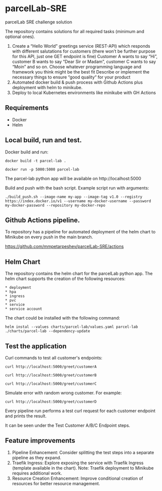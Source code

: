 # parcelLab-SRE
parcelLab SRE challenge solution

The repository contains solutions for all required tasks (minimum and optional ones).  

1. Create a “Hello World” greetings service (REST-API) which responds with different salutations for customers (there won’t be further purpose for this API, just one GET endpoint is fine)
   Customer A wants to say “Hi”, customer B wants to say “Dear Sir or Madam”, customer C wants to say “Moin” and so on.
   Choose whatever programming language and framework you think might be the best fit
   Describe or implement the necessary things to ensure “good quality“ for your product
2. Automated docker build & push process with Github Actions plus deployment with helm to minikube.  
3. Deploy to local Kubernetes environments like minikube with GH Actions

## Requirements
- Docker
- Helm

## Local build, run and test.

Docker build and run:

```
docker build -t parcel-lab .
```

```
docker run -p 5000:5000 parcel-lab
```

The parcel-lab python app will be available on http://localhost:5000

Build and push with the bash script. Example script run with arguments:

```
./build_push.sh --image-name my-app --image-tag v1.0 --registry https://index.docker.io/v1 --username my-docker-username --password my-docker-password --repository my-docker-repo
```

## Github Actions pipeline.

To repository has a pipeline for automated deployment of the helm chart to Minikube on every push in the main branch.  

https://github.com/mmpetarpeshev/parcelLab-SRE/actions

## Helm Chart

The repository contains the helm chart for the parcelLab python app.
The helm chart supports the creation of the following  resources:

    * deployment  
    * hpa  
    * ingress  
    * pvc  
    * service  
    * service account  

The chart could be installed with the following command:

```
helm instal --values charts/parcel-lab/values.yaml parcel-lab ./charts/parcel-lab --dependency-update
```
## Test the application

Curl commands to test all customer's endpoints:

```
curl http://localhost:5000/greet/customerA
```

```
curl http://localhost:5000/greet/customerB
```

```
curl http://localhost:5000/greet/customerC
```

Simulate error with random wrong customer. For example:

```
curl http://localhost:5000/greet/customerD
```

Every pipeline run performs a test curl request for each customer endpoint and prints the result.

It can be seen under the Test Customer A/B/C Endpoint steps.

## Feature improvements
1. Pipeline Enhancement: Consider splitting the test steps into a separate pipeline as they expand.
2. Traefik Ingress: Explore exposing the service with Traefik Ingress (template available in the chart).
   Note: Traefik deployment to Minikube requires additional work.
3. Resource Creation Enhancement: Improve conditional creation of resources for better resource management.
